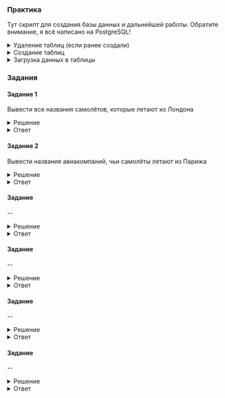 ### Практика

Тут скрипт для создания базы данных и дальнейшей работы. Обратите внимание, я всё написано на PostgreSQL!
  
<details>
<summary>Удаление таблиц (если ранее создали)</summary>

</details>


<details>
<summary>Создание таблиц</summary>

</details>


<details>
<summary>Загрузка данных в таблицы</summary>

</details>


### Задания

#### Задание 1

Вывести все названия самолётов, которые летают из Лондона

<details>
<summary>Решение</summary>

```
SELECT
	DISTINCT plane
FROM
	trip
WHERE town_from = 'London'
```

</details>

<details>
<summary>Ответ</summary>
Boeing
</details>

#### Задание 2

Вывести названия авиакомпаний, чьи самолёты летают из Парижа

<details>
<summary>Решение</summary>

```
SELECT
	DISTINCT name
FROM
	company
WHERE id_comp IN (
					SELECT
						DISTINCT id_comp
					FROM
						trip
					WHERE town_from = 'Paris'
)
```

</details>

<details>
<summary>Ответ</summary>
air_France

British_AW
</details>

#### Задание 

--

<details>
<summary>Решение</summary>

```

```

</details>

<details>
<summary>Ответ</summary>

</details>

#### Задание 

--

<details>
<summary>Решение</summary>

```

```

</details>

<details>
<summary>Ответ</summary>

</details>

#### Задание 

--

<details>
<summary>Решение</summary>

```

```

</details>

<details>
<summary>Ответ</summary>

</details>

#### Задание 

--

<details>
<summary>Решение</summary>

```

```

</details>

<details>
<summary>Ответ</summary>

</details>
